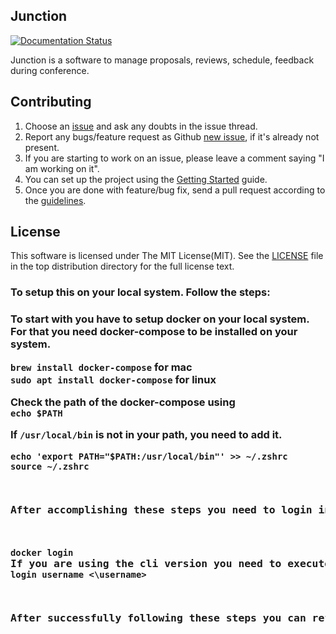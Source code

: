 Junction
---

[![Documentation Status](https://readthedocs.org/projects/in-junction/badge/?version=latest)](https://in-junction.readthedocs.io/en/latest/?badge=latest)

Junction is a software to manage proposals, reviews, schedule, feedback during conference.

Contributing
------------

1. Choose an [issue][issue-list] and ask any doubts in the issue thread.
2. Report any bugs/feature request as Github [new issue][new-issue], if it's already not present.
3. If you are starting to work on an issue, please leave a comment saying "I am working on it".
4. You can set up the project using the [Getting Started][getting-started] guide.
5. Once you are done with feature/bug fix, send a pull request according to the [guidelines][guidelines].

[issue-list]: https://github.com/pythonindia/junction/issues/
[new-issue]: https://github.com/pythonindia/junction/issues/new
[guidelines]: .github/CONTRIBUTING.rst
[getting-started]: https://in-junction.readthedocs.io/en/latest/development/getting-started.html

License
-------

This software is licensed under The MIT License(MIT). See the [LICENSE][LICENSE] file in the top distribution directory for the full license text.

[LICENSE]: https://github.com/pythonindia/junction/blob/master/LICENSE


<h3>To setup this on your local system. Follow the steps: <h3>
<p>To start with you have to setup docker on your local system. For that you need docker-compose to be installed on your system.</p>
<p><code>brew install docker-compose</code> for mac<br>
<code>sudo apt install docker-compose</code> for linux<br>
</p>
<p>Check the path of the docker-compose using<br><code>echo $PATH</code></p>
<p>If <code>/usr/local/bin</code> is not in your path, you need to add it.<br><pre><code>echo 'export PATH="$PATH:/usr/local/bin"' >> ~/.zshrc
source ~/.zshrc</code></p>
<p>After accomplishing these steps you need to login into your docker account</p>
<p><code>docker login</code><br>If you are using the cli version you need to execute <code>docker login username <\username></code></p>
<p>After successfully following these steps you can refer to the docs[getting-started] for further execution of the application</p>






